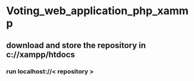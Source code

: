 # Voting_web_application_php_xammp

## download and store the repository in c://xampp/htdocs

### run localhost://< repository > 
